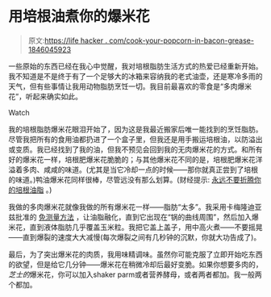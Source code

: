 # 用培根油煮你的爆米花

> 原文:[https://life hacker . com/cook-your-popcorn-in-bacon-grease-1846045923](https://lifehacker.com/cook-your-popcorn-in-bacon-grease-1846045923)

一些原始的东西已经在我心中觉醒，我对培根脂肪生活方式的热爱已经重新开始。我不知道是不是终于有了一个足够大的冰箱来容纳我的老式油壶，还是寒冷多雨的天气，但有些事情让我用动物脂肪烹饪一切。我目前最喜欢的零食是“多肉爆米花”，听起来确实如此。

Watch

我的培根脂肪爆米花眼泪开始了，因为这是我最近搬家后唯一能找到的烹饪脂肪。尽管我把所有的食用油都扔进了一个盒子里，但我还是用手搬运培根油，以防溢出或变质。我已经找到了我的油，但我不预见会回到我的无肉爆米花的方式。和所有好的爆米花一样，培根肥爆米花脆脆的；与其他爆米花不同的是，培根肥爆米花洋溢着多肉、咸咸的味道。(尤其是当它冷却一点的时候——那你就真正尝到了培根的味道。)鸭油爆米花同样很棒，尽管远没有那么划算。(财经提示: [永远不要折腾你的培根油脂](https://skillet.lifehacker.com/how-to-collect-store-and-cook-with-bacon-grease-1833410977) 。)

我做的多肉爆米花就像我做的所有爆米花一样——脂肪“太多”。我采用卡梅隆迪亚兹批准的 [免测量方法](https://lifehacker.com/make-your-popcorn-with-too-much-oil-1845292853) ，让油脂融化，直到它出现在“锅的曲线周围”，然后加入爆米花，直到液体脂肪几乎覆盖玉米粒。我把它盖上盖子，用中高火煮——不要摇晃——直到爆裂的速度大大减慢(每次爆裂之间有几秒钟的沉默，你就大功告成了)。

最后，为了突出爆米花的肉质，我用味精调味。虽然你可能克服了立即开始吃东西的欲望，但是给它几分钟——爆米花在稍微冷却后最好变脆。如果你想要多肉的， *芝士的*爆米花，你可以加入shaker parm或者营养酵母，或者两者都加。我一般两个都加。